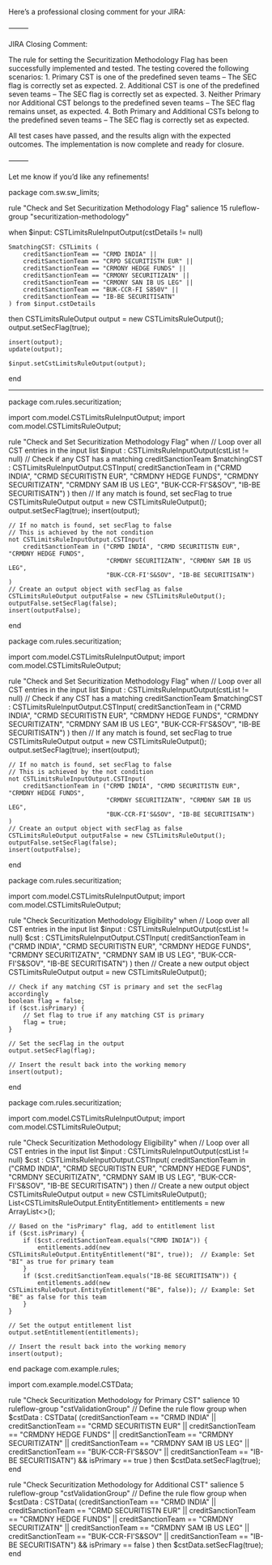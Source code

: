 Here’s a professional closing comment for your JIRA:

⸻

JIRA Closing Comment:

The rule for setting the Securitization Methodology Flag has been successfully implemented and tested. The testing covered the following scenarios:
	1.	Primary CST is one of the predefined seven teams – The SEC flag is correctly set as expected.
	2.	Additional CST is one of the predefined seven teams – The SEC flag is correctly set as expected.
	3.	Neither Primary nor Additional CST belongs to the predefined seven teams – The SEC flag remains unset, as expected.
	4.	Both Primary and Additional CSTs belong to the predefined seven teams – The SEC flag is correctly set as expected.

All test cases have passed, and the results align with the expected outcomes. The implementation is now complete and ready for closure.

⸻

Let me know if you’d like any refinements!



package com.sw.sw_limits;

rule "Check and Set Securitization Methodology Flag"
    salience 15
    ruleflow-group "securitization-methodology"

when
    $input: CSTLimitsRuleInputOutput(cstDetails != null)

    SmatchingCST: CSTLimits (
        creditSanctionTeam == "CRMD INDIA" || 
        creditSanctionTeam == "CRPD SECURITISTH EUR" || 
        creditSanctionTeam == "CRMONY HEDGE FUNDS" || 
        creditSanctionTeam == "CRMONY SECURITIZAIN" || 
        creditSanctionTeam == "CRMONY SAN IB US LEG" || 
        creditSanctionTeam == "BUK-CCR-FI S850V" || 
        creditSanctionTeam == "IB-BE SECURITISATN"
    ) from $input.cstDetails

then
    CSTLimitsRuleOutput output = new CSTLimitsRuleOutput();
    output.setSecFlag(true);

    insert(output);
    update(output);

    $input.setCstLimitsRuleOutput(output);
end


-------
package com.rules.securitization;

import com.model.CSTLimitsRuleInputOutput;
import com.model.CSTLimitsRuleOutput;

rule "Check and Set Securitization Methodology Flag"
when
    // Loop over all CST entries in the input list
    $input : CSTLimitsRuleInputOutput(cstList != null)
    // Check if any CST has a matching creditSanctionTeam
    $matchingCST : CSTLimitsRuleInputOutput.CSTInput(
        creditSanctionTeam in ("CRMD INDIA", "CRMD SECURITISTN EUR", "CRMDNY HEDGE FUNDS", 
                               "CRMDNY SECURITIZATN", "CRMDNY SAM IB US LEG", 
                               "BUK-CCR-FI'S&SOV", "IB-BE SECURITISATN")
    )
then
    // If any match is found, set secFlag to true
    CSTLimitsRuleOutput output = new CSTLimitsRuleOutput();
    output.setSecFlag(true);
    insert(output);
    
    // If no match is found, set secFlag to false
    // This is achieved by the not condition
    not CSTLimitsRuleInputOutput.CSTInput(
        creditSanctionTeam in ("CRMD INDIA", "CRMD SECURITISTN EUR", "CRMDNY HEDGE FUNDS", 
                               "CRMDNY SECURITIZATN", "CRMDNY SAM IB US LEG", 
                               "BUK-CCR-FI'S&SOV", "IB-BE SECURITISATN")
    )
    // Create an output object with secFlag as false
    CSTLimitsRuleOutput outputFalse = new CSTLimitsRuleOutput();
    outputFalse.setSecFlag(false);
    insert(outputFalse);
end




package com.rules.securitization;

import com.model.CSTLimitsRuleInputOutput;
import com.model.CSTLimitsRuleOutput;

rule "Check and Set Securitization Methodology Flag"
when
    // Loop over all CST entries in the input list
    $input : CSTLimitsRuleInputOutput(cstList != null)
    // Check if any CST has a matching creditSanctionTeam
    $matchingCST : CSTLimitsRuleInputOutput.CSTInput(
        creditSanctionTeam in ("CRMD INDIA", "CRMD SECURITISTN EUR", "CRMDNY HEDGE FUNDS", 
                               "CRMDNY SECURITIZATN", "CRMDNY SAM IB US LEG", 
                               "BUK-CCR-FI'S&SOV", "IB-BE SECURITISATN")
    )
then
    // If any match is found, set secFlag to true
    CSTLimitsRuleOutput output = new CSTLimitsRuleOutput();
    output.setSecFlag(true);
    insert(output);
    
    // If no match is found, set secFlag to false
    // This is achieved by the not condition
    not CSTLimitsRuleInputOutput.CSTInput(
        creditSanctionTeam in ("CRMD INDIA", "CRMD SECURITISTN EUR", "CRMDNY HEDGE FUNDS", 
                               "CRMDNY SECURITIZATN", "CRMDNY SAM IB US LEG", 
                               "BUK-CCR-FI'S&SOV", "IB-BE SECURITISATN")
    )
    // Create an output object with secFlag as false
    CSTLimitsRuleOutput outputFalse = new CSTLimitsRuleOutput();
    outputFalse.setSecFlag(false);
    insert(outputFalse);
end







package com.rules.securitization;

import com.model.CSTLimitsRuleInputOutput;
import com.model.CSTLimitsRuleOutput;

rule "Check Securitization Methodology Eligibility"
when
    // Loop over all CST entries in the input list
    $input : CSTLimitsRuleInputOutput(cstList != null)
    $cst : CSTLimitsRuleInputOutput.CSTInput(
        creditSanctionTeam in ("CRMD INDIA", "CRMD SECURITISTN EUR", "CRMDNY HEDGE FUNDS", 
                               "CRMDNY SECURITIZATN", "CRMDNY SAM IB US LEG", 
                               "BUK-CCR-FI'S&SOV", "IB-BE SECURITISATN")
    )
then
    // Create a new output object
    CSTLimitsRuleOutput output = new CSTLimitsRuleOutput();
    
    // Check if any matching CST is primary and set the secFlag accordingly
    boolean flag = false;
    if ($cst.isPrimary) {
        // Set flag to true if any matching CST is primary
        flag = true;
    }

    // Set the secFlag in the output
    output.setSecFlag(flag);

    // Insert the result back into the working memory
    insert(output);
end


package com.rules.securitization;

import com.model.CSTLimitsRuleInputOutput;
import com.model.CSTLimitsRuleOutput;

rule "Check Securitization Methodology Eligibility"
when
    // Loop over all CST entries in the input list
    $input : CSTLimitsRuleInputOutput(cstList != null)
    $cst : CSTLimitsRuleInputOutput.CSTInput(
        creditSanctionTeam in ("CRMD INDIA", "CRMD SECURITISTN EUR", "CRMDNY HEDGE FUNDS", 
                               "CRMDNY SECURITIZATN", "CRMDNY SAM IB US LEG", 
                               "BUK-CCR-FI'S&SOV", "IB-BE SECURITISATN")
    )
then
    // Create a new output object
    CSTLimitsRuleOutput output = new CSTLimitsRuleOutput();
    List<CSTLimitsRuleOutput.EntityEntitlement> entitlements = new ArrayList<>();

    // Based on the "isPrimary" flag, add to entitlement list
    if ($cst.isPrimary) {
        if ($cst.creditSanctionTeam.equals("CRMD INDIA")) {
            entitlements.add(new CSTLimitsRuleOutput.EntityEntitlement("BI", true));  // Example: Set "BI" as true for primary team
        }
        if ($cst.creditSanctionTeam.equals("IB-BE SECURITISATN")) {
            entitlements.add(new CSTLimitsRuleOutput.EntityEntitlement("BE", false)); // Example: Set "BE" as false for this team
        }
    }

    // Set the output entitlement list
    output.setEntitlement(entitlements);
    
    // Insert the result back into the working memory
    insert(output);
end
package com.example.rules;

import com.example.model.CSTData;

rule "Check Securitization Methodology for Primary CST"
    salience 10
    ruleflow-group "cstValidationGroup" // Define the rule flow group
when
    $cstData : CSTData(
        (creditSanctionTeam == "CRMD INDIA" ||
         creditSanctionTeam == "CRMD SECURITISTN EUR" ||
         creditSanctionTeam == "CRMDNY HEDGE FUNDS" ||
         creditSanctionTeam == "CRMDNY SECURITIZATN" ||
         creditSanctionTeam == "CRMDNY SAM IB US LEG" ||
         creditSanctionTeam == "BUK-CCR-FI'S&SOV" ||
         creditSanctionTeam == "IB-BE SECURITISATN") &&
        isPrimary == true
    )
then
    $cstData.setSecFlag(true);
end

rule "Check Securitization Methodology for Additional CST"
    salience 5
    ruleflow-group "cstValidationGroup" // Define the rule flow group
when
    $cstData : CSTData(
        (creditSanctionTeam == "CRMD INDIA" ||
         creditSanctionTeam == "CRMD SECURITISTN EUR" ||
         creditSanctionTeam == "CRMDNY HEDGE FUNDS" ||
         creditSanctionTeam == "CRMDNY SECURITIZATN" ||
         creditSanctionTeam == "CRMDNY SAM IB US LEG" ||
         creditSanctionTeam == "BUK-CCR-FI'S&SOV" ||
         creditSanctionTeam == "IB-BE SECURITISATN") &&
        isPrimary == false
    )
then
    $cstData.setSecFlag(true);
end

